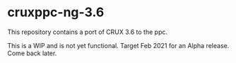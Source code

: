 # cruxppc-ng-3.6

This repository contains a port of CRUX 3.6 to the ppc.

This is a WIP and is not yet functional.    Target Feb 2021 for an Alpha release.   Come back later.




